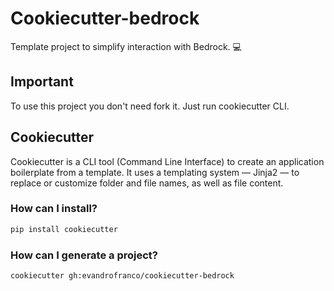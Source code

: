 # Cookiecutter-bedrock

Template project to simplify interaction with Bedrock. :computer:

## Important

To use this project you don't need fork it. Just run cookiecutter CLI.

## Cookiecutter

Cookiecutter is a CLI tool (Command Line Interface) to create an application boilerplate from a template. It uses a templating system — Jinja2 — to replace or customize folder and file names, as well as file content.

### How can I install?

```bash
pip install cookiecutter
```

### How can I generate a project?

```bash
cookiecutter gh:evandrofranco/cookiecutter-bedrock
```